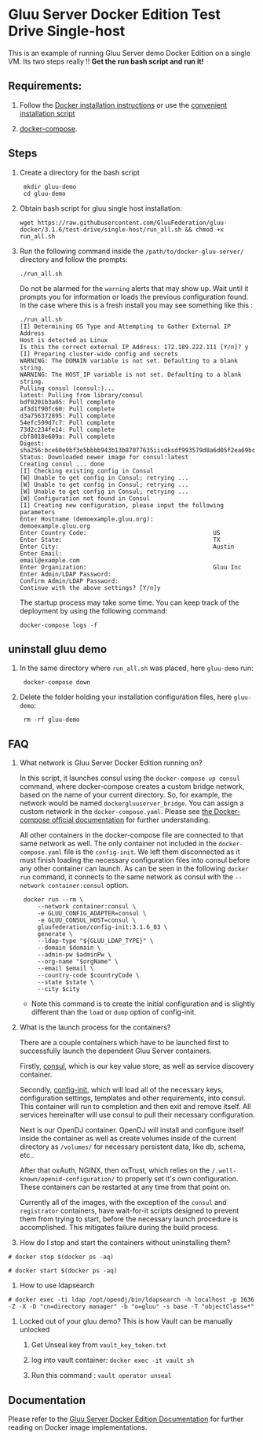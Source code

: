 # Gluu Server Docker Edition Test Drive Single-host

This is an example of running Gluu Server demo Docker Edition on a single VM. Its two steps really !!
**Get the run bash script and run it!**

## Requirements:

1)  Follow the [Docker installation instructions](https://docs.docker.com/install/linux/docker-ce/ubuntu/#install-using-the-repository) or use the [convenient installation script](https://docs.docker.com/install/linux/docker-ce/ubuntu/#install-using-the-convenience-script)

1)  [docker-compose](https://docs.docker.com/compose/install/#install-compose).

## Steps

1) Create a directory for the bash script

        mkdir gluu-demo
        cd gluu-demo

1)  Obtain bash script for gluu single host installation:

        wget https://raw.githubusercontent.com/GluuFederation/gluu-docker/3.1.6/test-drive/single-host/run_all.sh && chmod +x run_all.sh

1)  Run the following command inside the `/path/to/docker-gluu-server/` directory and follow the prompts:

        ./run_all.sh

    Do not be alarmed for the `warning` alerts that may show up. Wait until  it prompts you for information or loads the previous configuration found. In the case where this is a fresh install you may see something like this :

        ./run_all.sh
        [I] Determining OS Type and Attempting to Gather External IP Address
        Host is detected as Linux
        Is this the correct external IP Address: 172.189.222.111 [Y/n]? y
        [I] Preparing cluster-wide config and secrets
        WARNING: The DOMAIN variable is not set. Defaulting to a blank string.
        WARNING: The HOST_IP variable is not set. Defaulting to a blank string.
        Pulling consul (consul:)...
        latest: Pulling from library/consul
        bdf0201b3a05: Pull complete
        af3d1f90fc60: Pull complete
        d3a756372895: Pull complete
        54efc599d7c7: Pull complete
        73d2c234fe14: Pull complete
        cbf8018e609a: Pull complete
        Digest: sha256:bce60e9bf3e5bbbb943b13b87077635iisdksdf993579d8a6d05f2ea69bccd
        Status: Downloaded newer image for consul:latest
        Creating consul ... done
        [I] Checking existing config in Consul
        [W] Unable to get config in Consul; retrying ...
        [W] Unable to get config in Consul; retrying ...
        [W] Unable to get config in Consul; retrying ...
        [W] Configuration not found in Consul
        [I] Creating new configuration, please input the following parameters
        Enter Hostname (demoexample.gluu.org):                 demoexample.gluu.org
        Enter Country Code:                                    US
        Enter State:                                           TX
        Enter City:                                            Austin
        Enter Email:                                           email@example.com
        Enter Organization:                                    Gluu Inc
        Enter Admin/LDAP Password:
        Confirm Admin/LDAP Password:
        Continue with the above settings? [Y/n]y


    The startup process may take some time. You can keep track of the deployment by using the following command:

        docker-compose logs -f

## uninstall gluu demo

1) In the same directory where `run_all.sh` was placed, here `gluu-demo` run:

        docker-compose down

2) Delete the folder holding your installation configuration files, here `gluu-demo`:

        rm -rf gluu-demo

## FAQ

1) What network is Gluu Server Docker Edition running on?

    In this script, it launches consul using the `docker-compose up consul` command, where docker-compose creates a custom bridge network, based on the name of your current directory. So, for example, the network would be named `dockergluuserver_bridge`. You can assign a custom network in the `docker-compose.yaml`. Please see [the Docker-compose official documentation](https://docs.docker.com/compose/networking/#specify-custom-networks) for further understanding.

    All other containers in the docker-compose file are connected to that same network as well. The only container not included in the `docker-compose.yaml` file is the `config-init`. We left them disconnected as it must finish loading the necessary configuration files into consul before any other container can launch. As can be seen in the following `docker run` command, it connects to the same network as consul with the `--network container:consul` option.

        docker run --rm \
            --network container:consul \
            -e GLUU_CONFIG_ADAPTER=consul \
            -e GLUU_CONSUL_HOST=consul \
            gluufederation/config-init:3.1.6_03 \
            generate \
            --ldap-type "${GLUU_LDAP_TYPE}" \
            --domain $domain \
            --admin-pw $adminPw \
            --org-name "$orgName" \
            --email $email \
            --country-code $countryCode \
            --state $state \
            --city $city
    - Note this command is to create the initial configuration and is slightly different than the `load` or `dump` option of config-init.

1) What is the launch process for the containers?

    There are a couple containers which have to be launched first to successfully launch the dependent Gluu Server containers.

    Firstly, [consul](https://www.consul.io/), which is our key value store, as well as service discovery container.

    Secondly, [config-init](https://github.com/GluuFederation/docker-config-init/tree/3.1.6), which will load all of the necessary keys, configuration settings, templates and other requirements, into consul. This container will run to completion and then exit and remove itself. All services hereinafter will use consul to pull their necessary configuration.

    Next is our OpenDJ container. OpenDJ will install and configure itself inside the container as well as create volumes inside of the current directory as `/volumes/` for necessary persistent data, like db, schema, etc..

    After that oxAuth, NGINX, then oxTrust, which relies on the `/.well-known/openid-configuration/` to properly set it's own configuration. These containers can be restarted at any time from that point on.

    Currently all of the images, with the exception of the `consul` and `registrator` containers, have wait-for-it scripts designed to prevent them from trying to start, before the necessary launch procedure is accomplished. This mitigates failure during the build process.

1) How do I stop and start the containers without uninstalling them?

```
# docker stop $(docker ps -aq)

# docker start $(docker ps -aq)

```


1) How to use ldapsearch

```
# docker exec -ti ldap /opt/opendj/bin/ldapsearch -h localhost -p 1636 -Z -X -D "cn=directory manager" -b "o=gluu" -s base -T "objectClass=*"

```

1) Locked out of your gluu demo? This is how Vault can be manually unlocked

   1. Get Unseal key from `vault_key_token.txt`
   
   1. log into vault container: `docker exec -it vault sh`
   
   1. Run this command : `vault operator unseal`

## Documentation

Please refer to the [Gluu Server Docker Edition Documentation](https://gluu.org/docs/de/3.1.6) for further reading on Docker image implementations.
